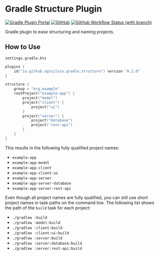 # Gradle Structure Plugin

[![Gradle Plugin Portal](https://img.shields.io/gradle-plugin-portal/v/io.github.sgtsilvio.gradle.structure?color=brightgreen&style=for-the-badge)](https://plugins.gradle.org/plugin/io.github.sgtsilvio.gradle.structure)
[![GitHub](https://img.shields.io/github/license/sgtsilvio/gradle-structure?color=brightgreen&style=for-the-badge)](LICENSE)
[![GitHub Workflow Status (with branch)](https://img.shields.io/github/actions/workflow/status/sgtsilvio/gradle-structure/check.yml?branch=main&style=for-the-badge)](https://github.com/SgtSilvio/gradle-structure/actions/workflows/check.yml?query=branch%3Amain)

Gradle plugin to ease structuring and naming projects.

## How to Use

`settings.gradle.kts`

```kotlin
plugins {
    id("io.github.sgtsilvio.gradle.structure") version "0.2.0"
}

structure {
    group = "org.example"
    rootProject("example-app") {
        project("model")
        project("client") {
            project("ui")
        }
        project("server") {
            project("database")
            project("rest-api")
        }
    }
}
```

This results in the following fully qualified project names:
- `example-app`
- `example-app-model`
- `example-app-client`
- `example-app-client-ui`
- `example-app-server`
- `example-app-server-database`
- `example-app-server-rest-api`

Even though all project names are fully qualified, you can still use short project names in task paths on the command line.
The following list shows the path of the `build` task for each project:
- `./gradlew :build`
- `./gradlew :model:build`
- `./gradlew :client:build`
- `./gradlew :client:ui:build`
- `./gradlew :server:build`
- `./gradlew :server:database:build`
- `./gradlew :server:rest-api:build`
